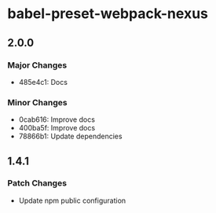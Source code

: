 # babel-preset-webpack-nexus

## 2.0.0

### Major Changes

- 485e4c1: Docs

### Minor Changes

- 0cab616: Improve docs
- 400ba5f: Improve docs
- 78866b1: Update dependencies

## 1.4.1

### Patch Changes

- Update npm public configuration
